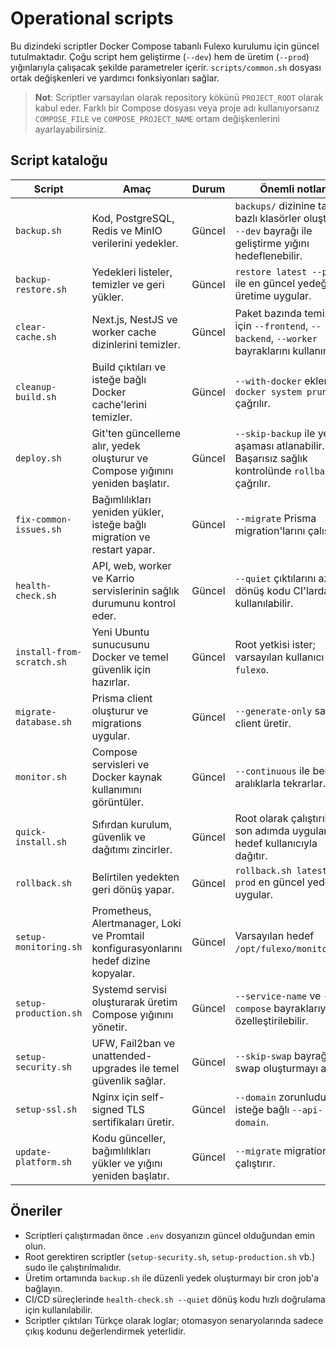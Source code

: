 # Operational scripts

Bu dizindeki scriptler Docker Compose tabanlı Fulexo kurulumu için güncel tutulmaktadır. Çoğu script hem geliştirme (`--dev`) hem de üretim (`--prod`) yığınlarıyla çalışacak şekilde parametreler içerir. `scripts/common.sh` dosyası ortak değişkenleri ve yardımcı fonksiyonları sağlar.

> **Not**: Scriptler varsayılan olarak repository kökünü `PROJECT_ROOT` olarak kabul eder. Farklı bir Compose dosyası veya proje adı kullanıyorsanız `COMPOSE_FILE` ve `COMPOSE_PROJECT_NAME` ortam değişkenlerini ayarlayabilirsiniz.

## Script kataloğu

| Script | Amaç | Durum | Önemli notlar |
| --- | --- | --- | --- |
| `backup.sh` | Kod, PostgreSQL, Redis ve MinIO verilerini yedekler. | Güncel | `backups/` dizinine tarih bazlı klasörler oluşturur. `--dev` bayrağı ile geliştirme yığını hedeflenebilir. |
| `backup-restore.sh` | Yedekleri listeler, temizler ve geri yükler. | Güncel | `restore latest --prod` ile en güncel yedeği üretime uygular. |
| `clear-cache.sh` | Next.js, NestJS ve worker cache dizinlerini temizler. | Güncel | Paket bazında temizlik için `--frontend`, `--backend`, `--worker` bayraklarını kullanın. |
| `cleanup-build.sh` | Build çıktıları ve isteğe bağlı Docker cache'lerini temizler. | Güncel | `--with-docker` eklenirse `docker system prune` çağrılır. |
| `deploy.sh` | Git'ten güncelleme alır, yedek oluşturur ve Compose yığınını yeniden başlatır. | Güncel | `--skip-backup` ile yedek aşaması atlanabilir. Başarısız sağlık kontrolünde `rollback.sh` çağrılır. |
| `fix-common-issues.sh` | Bağımlılıkları yeniden yükler, isteğe bağlı migration ve restart yapar. | Güncel | `--migrate` Prisma migration'larını çalıştırır. |
| `health-check.sh` | API, web, worker ve Karrio servislerinin sağlık durumunu kontrol eder. | Güncel | `--quiet` çıktılarını azaltır; dönüş kodu CI'larda kullanılabilir. |
| `install-from-scratch.sh` | Yeni Ubuntu sunucusunu Docker ve temel güvenlik için hazırlar. | Güncel | Root yetkisi ister; varsayılan kullanıcı `fulexo`. |
| `migrate-database.sh` | Prisma client oluşturur ve migrations uygular. | Güncel | `--generate-only` sadece client üretir. |
| `monitor.sh` | Compose servisleri ve Docker kaynak kullanımını görüntüler. | Güncel | `--continuous` ile belirli aralıklarla tekrarlar. |
| `quick-install.sh` | Sıfırdan kurulum, güvenlik ve dağıtımı zincirler. | Güncel | Root olarak çalıştırılmalı; son adımda uygulamayı hedef kullanıcıyla dağıtır. |
| `rollback.sh` | Belirtilen yedekten geri dönüş yapar. | Güncel | `rollback.sh latest --prod` en güncel yedeği uygular. |
| `setup-monitoring.sh` | Prometheus, Alertmanager, Loki ve Promtail konfigurasyonlarını hedef dizine kopyalar. | Güncel | Varsayılan hedef `/opt/fulexo/monitoring`. |
| `setup-production.sh` | Systemd servisi oluşturarak üretim Compose yığınını yönetir. | Güncel | `--service-name` ve `--compose` bayraklarıyla özelleştirilebilir. |
| `setup-security.sh` | UFW, Fail2ban ve unattended-upgrades ile temel güvenlik sağlar. | Güncel | `--skip-swap` bayrağı swap oluşturmayı atlar. |
| `setup-ssl.sh` | Nginx için self-signed TLS sertifikaları üretir. | Güncel | `--domain` zorunludur; isteğe bağlı `--api-domain`. |
| `update-platform.sh` | Kodu günceller, bağımlılıkları yükler ve yığını yeniden başlatır. | Güncel | `--migrate` migration çalıştırır. |

## Öneriler

- Scriptleri çalıştırmadan önce `.env` dosyanızın güncel olduğundan emin olun.
- Root gerektiren scriptler (`setup-security.sh`, `setup-production.sh` vb.) sudo ile çalıştırılmalıdır.
- Üretim ortamında `backup.sh` ile düzenli yedek oluşturmayı bir cron job'a bağlayın.
- CI/CD süreçlerinde `health-check.sh --quiet` dönüş kodu hızlı doğrulama için kullanılabilir.
- Scriptler çıktıları Türkçe olarak loglar; otomasyon senaryolarında sadece çıkış kodunu değerlendirmek yeterlidir.

